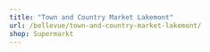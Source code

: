 ```yaml
---
title: "Town and Country Market Lakemont"
url: /bellevue/town-and-country-market-lakemont/
shop: Supermarkt
---
```

